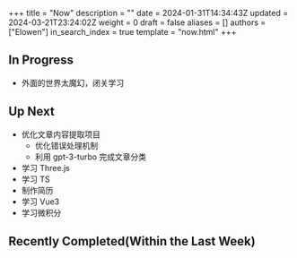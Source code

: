 +++
title = "Now"
description = ""
date = 2024-01-31T14:34:43Z
updated = 2024-03-21T23:24:02Z
weight = 0
draft = false
aliases = []
authors = ["Elowen"]
in_search_index = true
template = "now.html"
+++

## In Progress

- 外面的世界太魔幻，闭关学习

## Up Next

- 优化文章内容提取项目
  - 优化错误处理机制
  - 利用 gpt-3-turbo 完成文章分类
- 学习 Three.js
- 学习 TS
- 制作简历
- 学习 Vue3
- 学习微积分

## Recently Completed(Within the Last Week)
